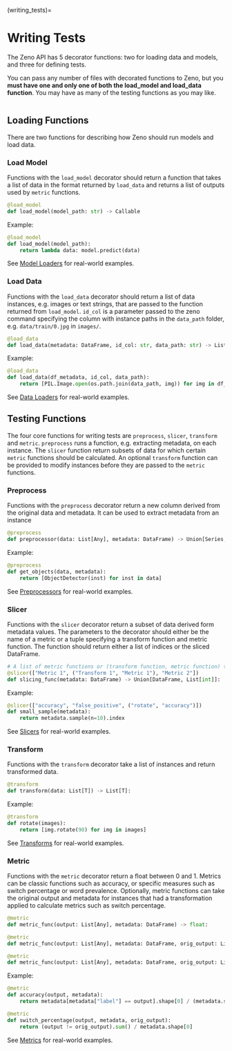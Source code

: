 (writing_tests)=

# Writing Tests

The Zeno API has 5 decorator functions: two for loading data and models, and three for defining tests.

You can pass any number of files with decorated functions to Zeno, but you **must have one and only one of both the load_model and load_data function**.
You may have as many of the testing functions as you may like.

```{tableofcontents}

```

## Loading Functions

There are two functions for describing how Zeno should run models and load data.

### Load Model

Functions with the `load_model` decorator should return a function that takes a list of data in the format returned by `load_data` and returns a list of outputs used by `metric` functions.

```python
@load_model
def load_model(model_path: str) -> Callable
```

Example:

```python
@load_model
def load_model(model_path):
    return lambda data: model.predict(data)
```

See [Model Loaders](model_loaders) for real-world examples.

### Load Data

Functions with the `load_data` decorator should return a list of data instances, e.g. images or text strings, that are passed to the function returned from `load_model`.
`id_col` is a parameter passed to the zeno command specifying the column with instance paths in the `data_path` folder, e.g. `data/train/0.jpg` in `images/`.

```python
@load_data
def load_data(metadata: DataFrame, id_col: str, data_path: str) -> List[Any]
```

Example:

```python
@load_data
def load_data(df_metadata, id_col, data_path):
    return [PIL.Image.open(os.path.join(data_path, img)) for img in df_metadata[id_col]]
```

See [Data Loaders](data_loaders) for real-world examples.

## Testing Functions

The four core functions for writing tests are `preprocess`, `slicer`, `transform` and `metric`.
`preprocess` runs a function, e.g. extracting metadata, on each instance.
The `slicer` function return subsets of data for which certain `metric` functions should be calculated.
An optional `transform` function can be provided to modify instances before they are passed to the `metric` functions.

### Preprocess

Functions with the `preprocess` decorator return a new column derived from the original data and metadata.
It can be used to extract metadata from an instance

```python
@preprocess
def preprocessor(data: List[Any], metadata: DataFrame) -> Union[Series, List]:
```

Example:

```python
@preprocess
def get_objects(data, metadata):
    return [ObjectDetector(inst) for inst in data]
```

See [Preprocessors](preprocessors) for real-world examples.

### Slicer

Functions with the `slicer` decorator return a subset of data derived form metadata values.
The parameters to the decorator should either be the name of a metric or a tuple specifying a transform function and metric function.
The function should return either a list of indices or the sliced DataFrame.

```python
# A list of metric functions or (transform function, metric function) tuples.
@slicer(["Metric 1", ("Transform 1", "Metric 1"), "Metric 2"])
def slicing_func(metadata: DataFrame) -> Union[DataFrame, List[int]]:
```

Example:

```python
@slicer(["accuracy", "false_positive", ("rotate", "accuracy")])
def small_sample(metadata):
    return metadata.sample(n=10).index
```

See [Slicers](slicers) for real-world examples.

### Transform

Functions with the `transform` decorator take a list of instances and return transformed data.

```python
@transform
def transform(data: List[T]) -> List[T]:
```

Example:

```python
@transform
def rotate(images):
    return [img.rotate(90) for img in images]
```

See [Transforms](transforms) for real-world examples.

### Metric

Functions with the `metric` decorator return a float between 0 and 1.
Metrics can be classic functions such as accuracy, or specific measures such as switch percentage or word prevalence.
Optionally, metric functions can take the original output and metadata for instances that had a transformation applied to calculate metrics such as switch percentage.

```python
@metric
def metric_func(output: List[Any], metadata: DataFrame) -> float:

@metric
def metric_func(output: List[Any], metadata: DataFrame, orig_output: List[Any]) -> float:

@metric
def metric_func(output: List[Any], metadata: DataFrame, orig_output: List[Any], orig_metadata: DataFrame) -> float:
```

Example:

```python
@metric
def accuracy(output, metadata):
    return metadata[metadata["label"] == output].shape[0] / (metadata.shape[0])

@metric
def switch_percentage(output, metadata, orig_output):
    return (output != orig_output).sum() / metadata.shape[0]
```

See [Metrics](metrics) for real-world examples.
